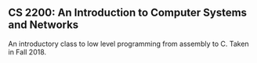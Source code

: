 ## CS 2200: An Introduction to Computer Systems and Networks

An introductory class to low level programming from assembly to C. Taken in Fall 2018.
